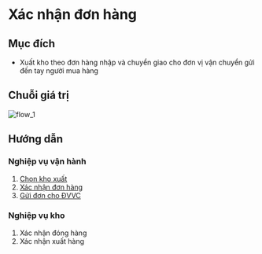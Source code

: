 # Xác nhận đơn hàng
## Mục đích
- Xuất kho theo đơn hàng nhập và chuyển giao cho đơn vị vận chuyển gửi đến tay người mua hàng

## Chuỗi giá trị

![flow_1](https://user-images.githubusercontent.com/24457565/134947518-5e50f2af-3c3e-4ca1-bf97-6de177e03271.png)

## Hướng dẫn 
### Nghiệp vụ vận hành
1. [Chọn kho xuất](order_picking_warehouse.md)
2. [Xác nhận đơn hàng](order_confirmation.md)
3. [Gửi đơn cho ĐVVC](order_get_tracking.md)

### Nghiệp vụ kho
1. Xác nhận đóng hàng
2. Xác nhận xuất hàng
